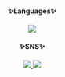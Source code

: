 <div align=center>
	<h4> ✨Languages✨ <h4>
	<img src="https://img.shields.io/badge/Python-3776AB?style=flat&logo=Python&logoColor=white" />
	<h4> ✨SNS✨ <h4>
	<a href="mailto:yunwltn98@gmail.com"><img src="https://img.shields.io/badge/Gmail-EA4335?style=flat&logo=Gmail&logoColor=white&link="mailto:yunwltn98@gmail.com" />
	<a href="https://coding-jisu.tistory.com/"><img src="https://img.shields.io/badge/Tistory-000000?style=flat&logo=Tistory&logoColor=white&link="https://coding-jisu.tistory.com" />
